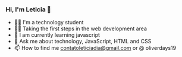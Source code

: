 ### Hi, I'm Leticia 👋

<!--
**leticiadia/leticiadia** is a ✨ _special_ ✨ repository because its `README.md` (this file) appears on your GitHub profile.

Here are some ideas to get you started:

- 🔭 I’m currently working on ...
- 🌱 I’m currently learning ...
- 👯 I’m looking to collaborate on ...
- 🤔 I’m looking for help with ...
- 💬 Ask me about ...
- 📫 How to reach me: ...
- 😄 Pronouns: ...
- ⚡ Fun fact: ...
-->

- 👩‍💻 I'm a technology student 
- 🚶‍♀️ Taking the first steps in the web development area
- 🌱 I am currently learning javascript
- 💬 Ask me about technology, JavaScript, HTML and CSS
- 📫 How to find me contatoleticiadia@gmail.com or @ oliverdays19
